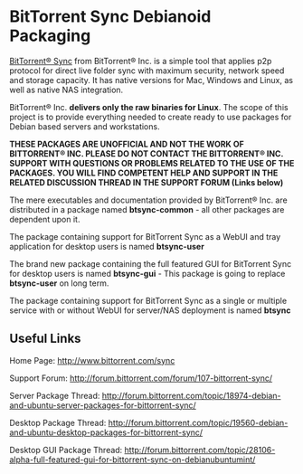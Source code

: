 BitTorrent Sync Debianoid Packaging
===================================

[BitTorrent&reg; Sync][1] from BitTorrent&reg; Inc. is a simple tool that
applies p2p protocol for direct live folder sync with maximum security, network
speed and storage capacity. It has native versions for Mac, Windows and Linux,
as well as native NAS integration.

BitTorrent&reg; Inc. **delivers only the raw binaries for Linux**. The scope of
this project is to provide everything needed to create ready to use packages
for Debian based servers and workstations.

**THESE PACKAGES ARE UNOFFICIAL AND NOT THE WORK OF BITTORRENT&reg; INC.
PLEASE DO NOT CONTACT THE BITTORRENT&reg; INC. SUPPORT WITH QUESTIONS OR
PROBLEMS RELATED TO THE USE OF THE PACKAGES. YOU WILL FIND COMPETENT HELP
AND SUPPORT IN THE RELATED DISCUSSION THREAD IN THE SUPPORT FORUM (Links
below)**

The mere executables and documentation provided by BitTorrent&reg; Inc. are
distributed in a package named __btsync-common__ - all other packages are
dependent upon it.

The package containing support for BitTorrent Sync as a WebUI and tray
application for desktop users is named __btsync-user__

The brand new package containing the full featured GUI for BitTorrent Sync for
desktop users is named __btsync-gui__ - This package is going to replace
__btsync-user__ on long term.

The package containing support for BitTorrent Sync as a single or multiple
service with or without WebUI for server/NAS deployment is named __btsync__


Useful Links
-------------

Home Page: http://www.bittorrent.com/sync

Support Forum: http://forum.bittorrent.com/forum/107-bittorrent-sync/

Server Package Thread: http://forum.bittorrent.com/topic/18974-debian-and-ubuntu-server-packages-for-bittorrent-sync/

Desktop Package Thread: http://forum.bittorrent.com/topic/19560-debian-and-ubuntu-desktop-packages-for-bittorrent-sync/

Desktop GUI Package Thread: http://forum.bittorrent.com/topic/28106-alpha-full-featured-gui-for-bittorrent-sync-on-debianubuntumint/

[1]: http://www.bittorrent.com/sync

